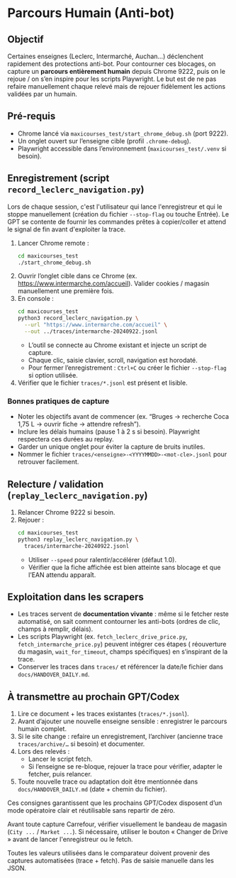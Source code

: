 # Parcours Humain (Anti-bot)

## Objectif
Certaines enseignes (Leclerc, Intermarché, Auchan…) déclenchent rapidement des protections anti-bot. Pour contourner ces blocages, on capture un **parcours entièrement humain** depuis Chrome 9222, puis on le rejoue / on s’en inspire pour les scripts Playwright. Le but est de ne pas refaire manuellement chaque relevé mais de rejouer fidèlement les actions validées par un humain.

## Pré-requis
- Chrome lancé via `maxicourses_test/start_chrome_debug.sh` (port 9222).
- Un onglet ouvert sur l’enseigne cible (profil `.chrome-debug`).
- Playwright accessible dans l’environnement (`maxicourses_test/.venv` si besoin).

## Enregistrement (script `record_leclerc_navigation.py`)
Lors de chaque session, c'est l'utilisateur qui lance l'enregistreur et qui le stoppe manuellement (création du fichier `--stop-flag` ou touche Entrée). Le GPT se contente de fournir les commandes prêtes à copier/coller et attend le signal de fin avant d'exploiter la trace.

1. Lancer Chrome remote :
   ```bash
   cd maxicourses_test
   ./start_chrome_debug.sh
   ```
2. Ouvrir l’onglet cible dans ce Chrome (ex. https://www.intermarche.com/accueil). Valider cookies / magasin manuellement une première fois.
3. En console :
   ```bash
   cd maxicourses_test
   python3 record_leclerc_navigation.py \
     --url "https://www.intermarche.com/accueil" \
     --out ../traces/intermarche-20240922.jsonl
   ```
   - L’outil se connecte au Chrome existant et injecte un script de capture.
   - Chaque clic, saisie clavier, scroll, navigation est horodaté.
   - Pour fermer l’enregistrement : `Ctrl+C` ou créer le fichier `--stop-flag` si option utilisée.
4. Vérifier que le fichier `traces/*.jsonl` est présent et lisible.

### Bonnes pratiques de capture
- Noter les objectifs avant de commencer (ex. “Bruges → recherche Coca 1,75 L → ouvrir fiche → attendre refresh”).
- Inclure les délais humains (pause 1 à 2 s si besoin). Playwright respectera ces durées au replay.
- Garder un unique onglet pour éviter la capture de bruits inutiles.
- Nommer le fichier `traces/<enseigne>-<YYYYMMDD>-<mot-cle>.jsonl` pour retrouver facilement.

## Relecture / validation (`replay_leclerc_navigation.py`)
1. Relancer Chrome 9222 si besoin.
2. Rejouer :
   ```bash
   cd maxicourses_test
   python3 replay_leclerc_navigation.py \
     traces/intermarche-20240922.jsonl
   ```
   - Utiliser `--speed` pour ralentir/accélérer (défaut 1.0).
   - Vérifier que la fiche affichée est bien atteinte sans blocage et que l’EAN attendu apparaît.

## Exploitation dans les scrapers
- Les traces servent de **documentation vivante** : même si le fetcher reste automatisé, on sait comment contourner les anti-bots (ordres de clic, champs à remplir, délais).
- Les scripts Playwright (ex. `fetch_leclerc_drive_price.py`, `fetch_intermarche_price.py`) peuvent intégrer ces étapes (
  réouverture du magasin, `wait_for_timeout`, champs spécifiques) en s’inspirant de la trace.
- Conserver les traces dans `traces/` et référencer la date/le fichier dans `docs/HANDOVER_DAILY.md`.

## À transmettre au prochain GPT/Codex
1. Lire ce document + les traces existantes (`traces/*.jsonl`).
2. Avant d’ajouter une nouvelle enseigne sensible : enregistrer le parcours humain complet.
3. Si le site change : refaire un enregistrement, l’archiver (ancienne trace `traces/archive/…` si besoin) et documenter.
4. Lors des relevés :
   - Lancer le script fetch.
   - Si l’enseigne se re-bloque, rejouer la trace pour vérifier, adapter le fetcher, puis relancer.
5. Toute nouvelle trace ou adaptation doit être mentionnée dans `docs/HANDOVER_DAILY.md` (date + chemin du fichier).

Ces consignes garantissent que les prochains GPT/Codex disposent d’un mode opératoire clair et réutilisable sans repartir de zéro.


Avant toute capture Carrefour, vérifier visuellement le bandeau de magasin (`City ...` / `Market ...`). Si nécessaire, utiliser le bouton « Changer de Drive » avant de lancer l'enregistreur ou le fetch.

Toutes les valeurs utilisées dans le comparateur doivent provenir des captures automatisées (trace + fetch). Pas de saisie manuelle dans les JSON.